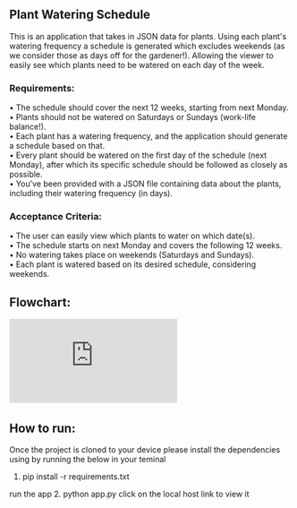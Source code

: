 ## Plant Watering Schedule
This is an application that takes in JSON data for plants. Using each plant's watering frequency a schedule is generated which excludes weekends (as we consider those as days off for the gardener!).
Allowing the viewer to easily see which plants need to be watered on each day of the week.

### Requirements:
• The schedule should cover the next 12 weeks, starting from next Monday.  
• Plants should not be watered on Saturdays or Sundays (work-life balance!).  
• Each plant has a watering frequency, and the application should generate a
schedule based on that.  
• Every plant should be watered on the first day of the schedule (next Monday),
after which its specific schedule should be followed as closely as possible.  
• You’ve been provided with a JSON file containing data about the plants,
including their watering frequency (in days).  

### Acceptance Criteria:
• The user can easily view which plants to water on which date(s).  
• The schedule starts on next Monday and covers the following 12 weeks.  
• No watering takes place on weekends (Saturdays and Sundays).  
• Each plant is watered based on its desired schedule, considering weekends.  

## Flowchart:
![flowchart](https://github.com/Harrman17/watering_schedule/blob/63c6add72e599427c3032fbca0704d74ed6c52fe/Watering%20Schedule.pdf)

## How to run:
Once the project is cloned to your device please install the dependencies using by running the below in your teminal
1. pip install -r requirements.txt

run the app
2. python app.py
click on the local host link to view it
